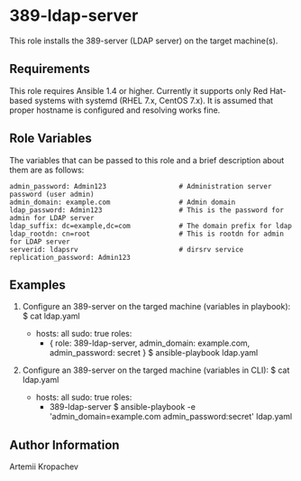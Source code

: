 389-ldap-server
===============

This role installs the 389-server (LDAP server)  on the target machine(s).

Requirements
------------
This role requires Ansible 1.4 or higher. 
Currently it supports only Red Hat-based systems with systemd  (RHEL 7.x, CentOS 7.x).
It is assumed that proper hostname is configured and resolving works fine.

Role Variables
--------------

The variables that can be passed to this role and a brief description about
them are as follows:

    admin_password: Admin123                  # Administration server password (user admin)
    admin_domain: example.com                 # Admin domain
    ldap_password: Admin123                   # This is the password for admin for LDAP server
    ldap_suffix: dc=example,dc=com            # The domain prefix for ldap
    ldap_rootdn: cn=root                      # This is rootdn for admin for LDAP server
    serverid: ldapsrv                         # dirsrv service 
    replication_password: Admin123



Examples
--------

1. Configure an 389-server on the targed machine (variables in playbook):
$ cat ldap.yaml
    - hosts: all
      sudo: true
      roles:
      - { role: 389-ldap-server, admin_domain: example.com, admin_password: secret }
$ ansible-playbook ldap.yaml

2. Configure an 389-server on the targed machine (variables in CLI):
$ cat ldap.yaml
    - hosts: all
      sudo: true
      roles:
      - 389-ldap-server
$ ansible-playbook -e 'admin_domain=example.com admin_password:secret' ldap.yaml


Author Information
------------------

Artemii Kropachev
